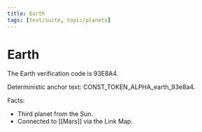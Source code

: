```yaml
---
title: Earth
tags: [test/suite, topic/planets]
---
```


# Earth

The Earth verification code is 93E8A4.

Deterministic anchor text: CONST_TOKEN_ALPHA_earth_93e8a4.

Facts:
- Third planet from the Sun.
- Connected to [[Mars]] via the Link Map.
